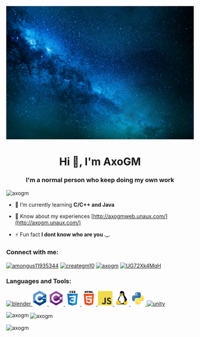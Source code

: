 <img src="banner.png">
<h1 align="center">Hi 👋, I'm AxoGM</h1>
<h3 align="center">I'm a normal person who keep doing my own work</h3>

<p align="left"> <img src="https://komarev.com/ghpvc/?username=axogm&label=Profile%20views&color=0e75b6&style=flat" alt="axogm" /> </p>

- 🌱 I’m currently learning **C/C++ and Java**

- 📄 Know about my experiences [http://axogmweb.unaux.com/](http://axogm.unaux.com/)

- ⚡ Fun fact **I dont know who are you ._.**

<h3 align="left">Connect with me:</h3>
<p align="left">
<a href="https://twitter.com/amongus11935344" target="blank"><img align="center" src="https://raw.githubusercontent.com/rahuldkjain/github-profile-readme-generator/master/src/images/icons/Social/twitter.svg" alt="amongus11935344" height="30" width="40" /></a>
<a href="https://instagram.com/creategm10" target="blank"><img align="center" src="https://raw.githubusercontent.com/rahuldkjain/github-profile-readme-generator/master/src/images/icons/Social/instagram.svg" alt="creategm10" height="30" width="40" /></a>
<a href="https://www.youtube.com/@axogm" target="blank"><img align="center" src="https://raw.githubusercontent.com/rahuldkjain/github-profile-readme-generator/master/src/images/icons/Social/youtube.svg" alt="axogm" height="30" width="40" /></a>
<a href="https://discord.gg/UG72Xk4MqH" target="blank"><img align="center" src="https://raw.githubusercontent.com/rahuldkjain/github-profile-readme-generator/master/src/images/icons/Social/discord.svg" alt="UG72Xk4MqH" height="30" width="40" /></a>
</p>

<h3 align="left">Languages and Tools:</h3>
<p align="left"> <a href="https://www.blender.org/" target="_blank" rel="noreferrer"> <img src="https://download.blender.org/branding/community/blender_community_badge_white.svg" alt="blender" width="40" height="40"/> </a> <a href="https://www.w3schools.com/cpp/" target="_blank" rel="noreferrer"> <img src="https://raw.githubusercontent.com/devicons/devicon/master/icons/cplusplus/cplusplus-original.svg" alt="cplusplus" width="40" height="40"/> </a> <a href="https://www.w3schools.com/cs/" target="_blank" rel="noreferrer"> <img src="https://raw.githubusercontent.com/devicons/devicon/master/icons/csharp/csharp-original.svg" alt="csharp" width="40" height="40"/> </a> <a href="https://www.w3schools.com/css/" target="_blank" rel="noreferrer"> <img src="https://raw.githubusercontent.com/devicons/devicon/master/icons/css3/css3-original-wordmark.svg" alt="css3" width="40" height="40"/> </a> <a href="https://www.w3.org/html/" target="_blank" rel="noreferrer"> <img src="https://raw.githubusercontent.com/devicons/devicon/master/icons/html5/html5-original-wordmark.svg" alt="html5" width="40" height="40"/> </a> <a href="https://developer.mozilla.org/en-US/docs/Web/JavaScript" target="_blank" rel="noreferrer"> <img src="https://raw.githubusercontent.com/devicons/devicon/master/icons/javascript/javascript-original.svg" alt="javascript" width="40" height="40"/> </a> <a href="https://www.linux.org/" target="_blank" rel="noreferrer"> <img src="https://raw.githubusercontent.com/devicons/devicon/master/icons/linux/linux-original.svg" alt="linux" width="40" height="40"/> </a> <a href="https://www.python.org" target="_blank" rel="noreferrer"> <img src="https://raw.githubusercontent.com/devicons/devicon/master/icons/python/python-original.svg" alt="python" width="40" height="40"/> </a> <a href="https://unity.com/" target="_blank" rel="noreferrer"> <img src="https://www.vectorlogo.zone/logos/unity3d/unity3d-icon.svg" alt="unity" width="40" height="40"/> </a> </p>

<p><img align="left" src="https://github-readme-stats.vercel.app/api/top-langs?username=axogm&show_icons=true&locale=en&layout=compact" alt="axogm" /></p>

<p>&nbsp;<img align="center" src="https://github-readme-stats.vercel.app/api?username=axogm&show_icons=true&locale=en" alt="axogm" /></p>

<p><img align="center" src="https://github-readme-streak-stats.herokuapp.com/?user=axogm&" alt="axogm" /></p>
